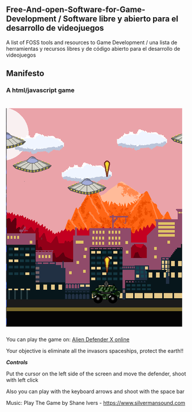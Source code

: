 ## Free-And-open-Software-for-Game-Development / Software libre y abierto para el desarrollo de videojuegos

A list of FOSS tools and resources to Game Development / una lista de herramientas y recursos libres y de código abierto para el desarrollo de videojuegos

## Manifesto

 
### A html/javascript game

![alt text](https://github.com/DavidLatorre/AlienDefender/blob/master/Images/Screenshot.png "Screenshot of the game")
===

You can play the game on:
[Alien Defender X online](http://davidlatorre.github.io/AlienDefender/)

Your objective is eliminate all the invasors spaceships, protect the earth!!

***Controls***

Put the cursor on the left side of the screen and move the defender, shoot with left click

Also you can play with the keyboard arrows and shoot with the space bar

Music: Play The Game by Shane Ivers - https://www.silvermansound.com

